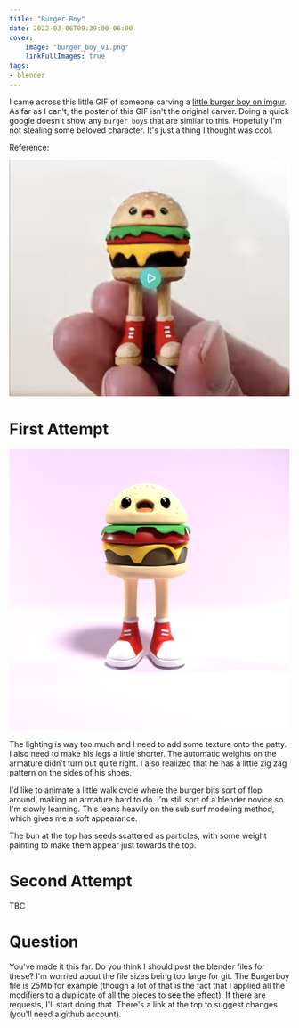 ```yaml
---
title: "Burger Boy"
date: 2022-03-06T09:39:00-06:00
cover:
    image: "burger_boy_v1.png"
    linkFullImages: true
tags:
- blender
---
```


I came across this little GIF of someone carving a [little burger boy on imgur](https://imgur.com/t/woodworking/lyRmv5X).
As far as I can't, the poster of this GIF isn't the original carver.
Doing a quick google doesn't show any `burger boys` that are similar to this.
Hopefully I'm not stealing some beloved character.
It's just a thing I thought was cool.

Reference:

![reference](burger_boy_ref.jpg)

# First Attempt

![attempt 1](burger_boy_v1.png)

The lighting is way too much and I need to add some texture onto the patty.
I also need to make his legs a little shorter.
The automatic weights on the armature didn't turn out quite right.
I also realized that he has a little zig zag pattern on the sides of his shoes.

I'd like to animate a little walk cycle where the burger bits sort of flop around, making an armature hard to do.
I'm still sort of a blender novice so I'm slowly learning.
This leans heavily on the sub surf modeling method, which gives me a soft appearance.

The bun at the top has seeds scattered as particles, with some weight painting to make them appear just towards the top.

# Second Attempt

TBC

# Question

You've made it this far. Do you think I should post the blender files for these?
I'm worried about the file sizes being too large for git.
The Burgerboy file is 25Mb for example (though a lot of that is the fact that I applied all the modifiers to a duplicate of all the pieces to see the effect).
If there are requests, I'll start doing that.
There's a link at the top to suggest changes (you'll need a github account).